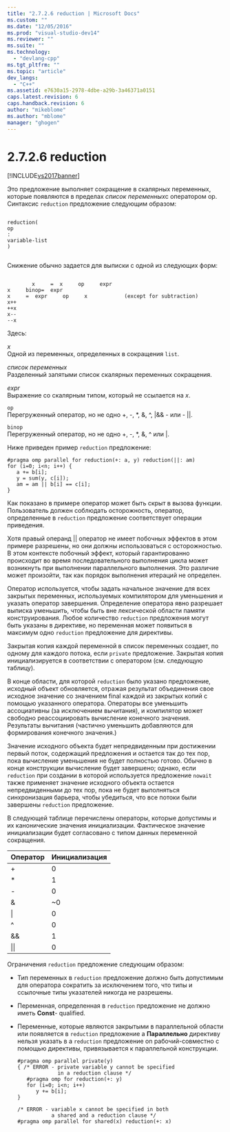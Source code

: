 ```yaml
---
title: "2.7.2.6 reduction | Microsoft Docs"
ms.custom: ""
ms.date: "12/05/2016"
ms.prod: "visual-studio-dev14"
ms.reviewer: ""
ms.suite: ""
ms.technology: 
  - "devlang-cpp"
ms.tgt_pltfrm: ""
ms.topic: "article"
dev_langs: 
  - "C++"
ms.assetid: e7630a15-2978-4dbe-a29b-3a46371a0151
caps.latest.revision: 6
caps.handback.revision: 6
author: "mikeblome"
ms.author: "mblome"
manager: "ghogen"
---
```

# 2.7.2.6 reduction
[!INCLUDE[vs2017banner](../../assembler/inline/includes/vs2017banner.md)]

Это предложение выполняет сокращение в скалярных переменных, которые появляются в пределах *список переменных*с оператором op.  Синтаксис  `reduction` предложение следующим образом:  
  
```  
  
reduction(  
op  
:  
variable-list  
)  
  
```  
  
 Снижение обычно задается для выписки с одной из следующих форм:  
  
```  
  
        x     =  x     op     expr  
x     binop=  expr  
x     =  expr     op     x            (except for subtraction)  
x++  
++x  
x--  
--x  
```  
  
 Здесь:  
  
 *x*  
 Одной из переменных, определенных в сокращения `list`.  
  
 *список переменных*  
 Разделенный запятыми список скалярных переменных сокращения.  
  
 *expr*  
 Выражение со скалярным типом, который не ссылается на *x*.  
  
 `op`  
 Перегруженный оператор, но не одно \+, \-, \*, &, ^, &#124;&& \- или \- &#124;&#124;.  
  
 `binop`  
 Перегруженный оператор, но не одно \+, \-, \*, &, ^ или &#124;.  
  
 Ниже приведен пример `reduction` предложение:  
  
```  
#pragma omp parallel for reduction(+: a, y) reduction(||: am)  
for (i=0; i<n; i++) {  
   a += b[i];  
   y = sum(y, c[i]);  
   am = am || b[i] == c[i];  
}  
```  
  
 Как показано в примере оператор может быть скрыт в вызова функции.  Пользователь должен соблюдать осторожность, оператор, определенные в `reduction` предложение соответствует операции приведения.  
  
 Хотя правый операнд  &#124;&#124; оператор не имеет побочных эффектов в этом примере разрешены, но они должны использоваться с осторожностью.  В этом контексте побочный эффект, который гарантированно происходит во время последовательного выполнения цикла может возникнуть при выполнении параллельного выполнения.  Это различие может произойти, так как порядок выполнения итераций не определен.  
  
 Оператор используется, чтобы задать начальное значение для всех закрытых переменных, используемых компилятором для уменьшения и указать оператор завершения.  Определение оператора явно разрешает выписка уменьшить, чтобы быть вне лексической области памяти конструирования.  Любое количество `reduction` предложения могут быть указаны в директиве, но переменная может появиться в максимум одно  `reduction` предложение для директивы.  
  
 Закрытая копия каждой переменной в список переменных создает, по одному для каждого потока, если `private` предложение.  Закрытая копия инициализируется в соответствии с оператором \(см. следующую таблицу\).  
  
 В конце области, для которой `reduction` было указано предложение, исходный объект обновляется, отражая результат объединения свое исходное значение со значением final каждой из закрытых копий с помощью указанного оператора.  Операторы все уменьшить ассоциативны \(за исключением вычитания\), и компилятор может свободно реассоциировать вычисление конечного значения.  Результаты вычитания \(частично уменьшить добавляются для формирования конечного значения.\)  
  
 Значение исходного объекта будет непредвиденным при достижении первый поток, содержащий предложения и остается так до тех пор, пока вычисление уменьшения не будет полностью готово.  Обычно в конце конструкции вычисление будет завершено; однако, если `reduction` при создании в которой используется предложение  `nowait` также применяет значение исходного объекта остается непредвиденными до тех пор, пока не будет выполняться синхронизация барьера, чтобы убедиться, что все потоки были завершены  `reduction` предложение.  
  
 В следующей таблице перечислены операторы, которые допустимы и их канонические значения инициализации.  Фактическое значение инициализации будет согласовано с типом данных переменной сокращения.  
  
|Оператор|Инициализация|  
|--------------|-------------------|  
|\+|0|  
|\*|1|  
|\-|0|  
|&|~0|  
|&#124;|0|  
|^|0|  
|&&|1|  
|&#124;&#124;|0|  
  
 Ограничения `reduction` предложение следующим образом:  
  
-   Тип переменных в `reduction` предложение должно быть допустимым для оператора сократить за исключением того, что типы и ссылочные типы указателей никогда не разрешены.  
  
-   Переменная, определенная в `reduction` предложение не должно иметь  **Const**\- qualified.  
  
-   Переменные, которые являются закрытыми в параллельной области или появляется в `reduction` предложение a  **Параллельно** директиву нельзя указать в a  `reduction` предложение on рабочий\-совместно с помощью директивы, привязывается к параллельной конструкции.  
  
    ```  
    #pragma omp parallel private(y)  
    { /* ERROR - private variable y cannot be specified  
                 in a reduction clause */  
       #pragma omp for reduction(+: y)  
       for (i=0; i<n; i++)  
          y += b[i];  
    }  
  
    /* ERROR - variable x cannot be specified in both  
               a shared and a reduction clause */  
    #pragma omp parallel for shared(x) reduction(+: x)  
    ```
